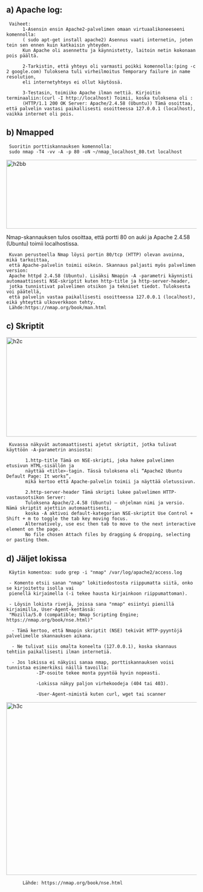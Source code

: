 ## a) Apache log:
     Vaiheet:
          1-Asensin ensin Apache2-palvelimen omaan virtuaalikoneeseeni komennolla:
          ( sudo apt-get install apache2) Asennus vaati internetin, joten tein sen ennen kuin katkaisin yhteyden.
          Kun Apache oli asennettu ja käynnistetty, laitoin netin kokonaan pois päältä.
          
          2-Tarkistin, että yhteys oli varmasti poikki komennolla:(ping -c 2 google.com) Tuloksena tuli virheilmoitus Temporary failure in name resolution,
          eli internetyhteys ei ollut käytössä.
          
          3-Testasin, toimiiko Apache ilman nettiä. Kirjoitin terminaaliin:(curl -I http://localhost) Toimii, koska tuloksena oli :
          (HTTP/1.1 200 OK Server: Apache/2.4.58 (Ubuntu)) Tämä osoittaa, että palvelin vastasi paikallisesti osoitteessa 127.0.0.1 (localhost), vaikka internet oli pois.


## b) Nmapped

     Suoritin porttiskannauksen komennolla:
     sudo nmap -T4 -vv -A -p 80 -oN ~/nmap_localhost_80.txt localhost

<img width="593" height="182" alt="h2bb" src="https://github.com/user-attachments/assets/e976f5d6-9882-4182-bd5a-cb4b486e1b0e" />

Nmap-skannauksen tulos osoittaa, että portti 80 on auki ja Apache 2.4.58 (Ubuntu) toimii localhostissa.

     Kuvan perusteella Nmap löysi portin 80/tcp (HTTP) olevan avoinna, mikä tarkoittaa, 
     että Apache-palvelin toimii oikein. Skannaus paljasti myös palvelimen version: 
     Apache httpd 2.4.58 (Ubuntu). Lisäksi Nmapin -A -parametri käynnisti automaattisesti NSE-skriptit kuten http-title ja http-server-header,
     jotka tunnistivat palvelimen otsikon ja tekniset tiedot. Tuloksesta voi päätellä, 
     että palvelin vastaa paikallisesti osoitteessa 127.0.0.1 (localhost), eikä yhteyttä ulkoverkkoon tehty.
     Lähde:https://nmap.org/book/man.html

## c) Skriptit

<img width="688" height="263" alt="h2c" src="https://github.com/user-attachments/assets/69bba21d-b761-493c-9f3d-03d71cdd1536" />

     Kuvassa näkyvät automaattisesti ajetut skriptit, jotka tulivat käyttöön -A-parametrin ansiosta:
     
           1.http-title Tämä on NSE-skripti, joka hakee palvelimen etusivun HTML-sisällön ja
           näyttää <title>-tagin. Tässä tuloksena oli “Apache2 Ubuntu Default Page: It works”,
           mikä kertoo että Apache-palvelin toimii ja näyttää oletussivun. 
           
           2.http-server-header Tämä skripti lukee palvelimen HTTP-vastausotsikon Server:
           Tuloksena Apache/2.4.58 (Ubuntu) — ohjelman nimi ja versio. Nämä skriptit ajettiin automaattisesti,
           koska -A aktivoi default-kategorian NSE-skriptit Use Control + Shift + m to toggle the tab key moving focus.
           Alternatively, use esc then tab to move to the next interactive element on the page.
           No file chosen Attach files by dragging & dropping, selecting or pasting them.

## d) Jäljet lokissa
     Käytin komentoa: sudo grep -i "nmap" /var/log/apache2/access.log
     
     - Komento etsii sanan "nmap" lokitiedostosta riippumatta siitä, onko se kirjoitettu isolla vai
     pienellä kirjaimella (-i tekee hausta kirjainkoon riippumattoman).
     
     - Löysin lokista rivejä, joissa sana "nmap" esiintyi pienillä kirjaimilla, User-Agent-kentässä:
     "Mozilla/5.0 (compatible; Nmap Scripting Engine; https://nmap.org/book/nse.html)"
     
      - Tämä kertoo, että Nmapin skriptit (NSE) tekivät HTTP-pyyntöjä palvelimelle skannauksen aikana.
      
      - Ne tulivat siis omalta koneelta (127.0.0.1), koska skannaus tehtiin paikallisesti ilman internetiä.
      
      - Jos lokissa ei näkyisi sanaa nmap, porttiskannauksen voisi tunnistaa esimerkiksi näillä tavoilla:
               -IP-osoite tekee monta pyyntöä hyvin nopeasti.
               
               -Lokissa näkyy paljon virhekoodeja (404 tai 403).
               
               -User-Agent-nimistä kuten curl, wget tai scanner

<img width="656" height="457" alt="h3c" src="https://github.com/user-attachments/assets/682e4da5-270f-4252-94c7-9e119583b157" />

          Lähde: https://nmap.org/book/nse.html
